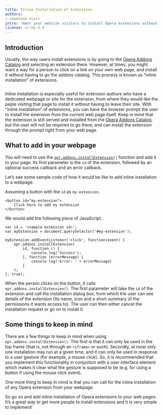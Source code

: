 ```yaml
---
title: Inline Installation of Extensions
authors:
- shwetank-dixit
intro: 'Want your website visitors to install Opera extensions without leaving your web page? Let us see how to get this done easily by using the process of inline installation.'
license: cc-by-3.0
---
```


## Introduction

Usually, the way users install extensions is by going to the [Opera Addons Catalog](http://addons.opera.com) and selecting an extension there. However, at times, you might want a way for a person to click on a link on your own web page, and install it without having to go the addons catalog. This process is known as “inline installation” of extensions.

<figure block="figure">
	<img elem="media" src="{{ page.id }}/installation.png" alt="">
</figure>

Inline installation is especially useful for extension authors who have a dedicated webpage or site for the extension, from where they would like the peple visiting that page to install it without having to leave their site. With “inline installation” of extensions, you can have the browser prompt the user to install the extension from the current web page itself. Keep in mind that the extension is still served and installed from the [Opera Addons Catalog](http://addons.opera.com), but the user will not be required to go there, and can install the extension through the prompt right from your web page.

## What to add in your webpage

You will need to use the [`opr.addons.installExtension()`](/extensions/addons-api/#method-installextension) function and add it to your page. Its first parameter is the `id` of the extension, followed by an optional success callback and an error callback.

Let’s see some sample code of how it would be like to add inline installation to a webpage.

Assuming a button with the `id` as `my-extension`.

	<button id="my-extension">
		Click here to add my extension
	</button>

We would add the following piece of JavaScript.

	var id = '<sample extension id>';
	var myExtension = document.querySelector('#my-extension');

	myExtension.addEventListener('click', function(event) {
		opr.addons.installExtension(
			id, function () {
				console.log('Success');
			}, function (errorMessage) {
				console.log('Error: ' + errorMessage)
			}
		);
	}, true);

When the person clicks on the button, it calls `opr.addons.installExtension()`. The first parameter will take the `id` of the extension and call the installation dialog box, from which the user can see details of the extension (Its name, icon and a short summary of the permissions it wants access to). The user can then either cancel the installation request or go on to install it.

## Some things to keep in mind

There are a few things to keep in mind when using `opr.addons.installExtension()`. The first is that it can only be used in the top frame (that is, not through an `<iframe>` or such). Secondly, at most only one installation may run at a given time, and it can only be used in response to a user gesture (for example, a mouse click). So, it is recommended that you implement this functionality in conjuction with a user interface element which makes it clear what the gesture is supposed to be (e.g. for using a button if using the mouse click event).

One more thing to keep in mind is that you can call for the inline installation of any Opera extension from your webpage.

So go on and add inline installation of Opera extensions to your web pages. It’s a great way to get more people to install extensions and it is very simple to implement!

